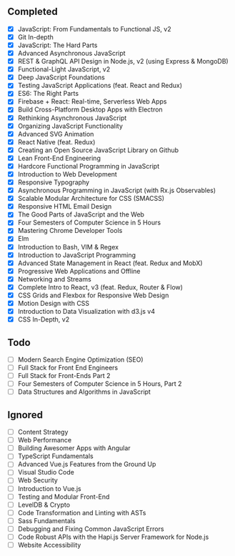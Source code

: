 ## Completed
- [x] JavaScript: From Fundamentals to Functional JS, v2
- [x] Git In-depth
- [x] JavaScript: The Hard Parts
- [x] Advanced Asynchronous JavaScript
- [x] REST & GraphQL API Design in Node.js, v2 (using Express & MongoDB)
- [x] Functional-Light JavaScript, v2
- [x] Deep JavaScript Foundations
- [x] Testing JavaScript Applications (feat. React and Redux)
- [x] ES6: The Right Parts
- [x] Firebase + React: Real-time, Serverless Web Apps
- [x] Build Cross-Platform Desktop Apps with Electron
- [x] Rethinking Asynchronous JavaScript
- [x] Organizing JavaScript Functionality
- [x] Advanced SVG Animation
- [x] React Native (feat. Redux)
- [x] Creating an Open Source JavaScript Library on Github
- [x] Lean Front-End Engineering
- [x] Hardcore Functional Programming in JavaScript
- [x] Introduction to Web Development
- [x] Responsive Typography
- [x] Asynchronous Programming in JavaScript (with Rx.js Observables)
- [x] Scalable Modular Architecture for CSS (SMACSS)
- [x] Responsive HTML Email Design
- [x] The Good Parts of JavaScript and the Web
- [x] Four Semesters of Computer Science in 5 Hours
- [x] Mastering Chrome Developer Tools
- [x] Elm
- [x] Introduction to Bash, VIM & Regex
- [x] Introduction to JavaScript Programming
- [x] Advanced State Management in React (feat. Redux and MobX)
- [x] Progressive Web Applications and Offline
- [x] Networking and Streams
- [x] Complete Intro to React, v3 (feat. Redux, Router & Flow)
- [x] CSS Grids and Flexbox for Responsive Web Design
- [x] Motion Design with CSS
- [x] Introduction to Data Visualization with d3.js v4
- [x] CSS In-Depth, v2

## Todo
- [ ] Modern Search Engine Optimization (SEO)
- [ ] Full Stack for Front End Engineers
- [ ] Full Stack for Front-Ends Part 2
- [ ] Four Semesters of Computer Science in 5 Hours, Part 2
- [ ] Data Structures and Algorithms in JavaScript

## Ignored
- [ ] Content Strategy
- [ ] Web Performance
- [ ] Building Awesomer Apps with Angular
- [ ] TypeScript Fundamentals
- [ ] Advanced Vue.js Features from the Ground Up
- [ ] Visual Studio Code
- [ ] Web Security
- [ ] Introduction to Vue.js
- [ ] Testing and Modular Front-End
- [ ] LevelDB & Crypto
- [ ] Code Transformation and Linting with ASTs
- [ ] Sass Fundamentals
- [ ] Debugging and Fixing Common JavaScript Errors
- [ ] Code Robust APIs with the Hapi.js Server Framework for Node.js
- [ ] Website Accessibility

